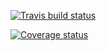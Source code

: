 
[![Travis build status](https://travis-ci.org/adimajo/glmtree.svg?branch=master)](https://travis-ci.org/adimajo/glmtree)

[![Coverage status](https://codecov.io/gh/adimajo/glmtree/branch/master/graph/badge.svg)](https://codecov.io/github/adimajo/glmtree?branch=master)
